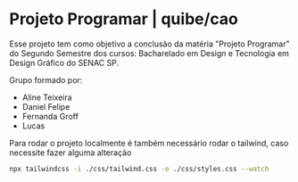 # Projeto Programar | quibe/cao

Esse projeto tem como objetivo a conclusão da matéria "Projeto Programar" do Segundo Semestre dos cursos: Bacharelado em Design e Tecnologia em Design Gráfico do SENAC SP.

Grupo formado por:
- Aline Teixeira
- Daniel Felipe
- Fernanda Groff
- Lucas

Para rodar o projeto localmente é também necessário rodar o tailwind, caso necessite fazer alguma alteração

```bash
npx tailwindcss -i ./css/tailwind.css -o ./css/styles.css --watch
```